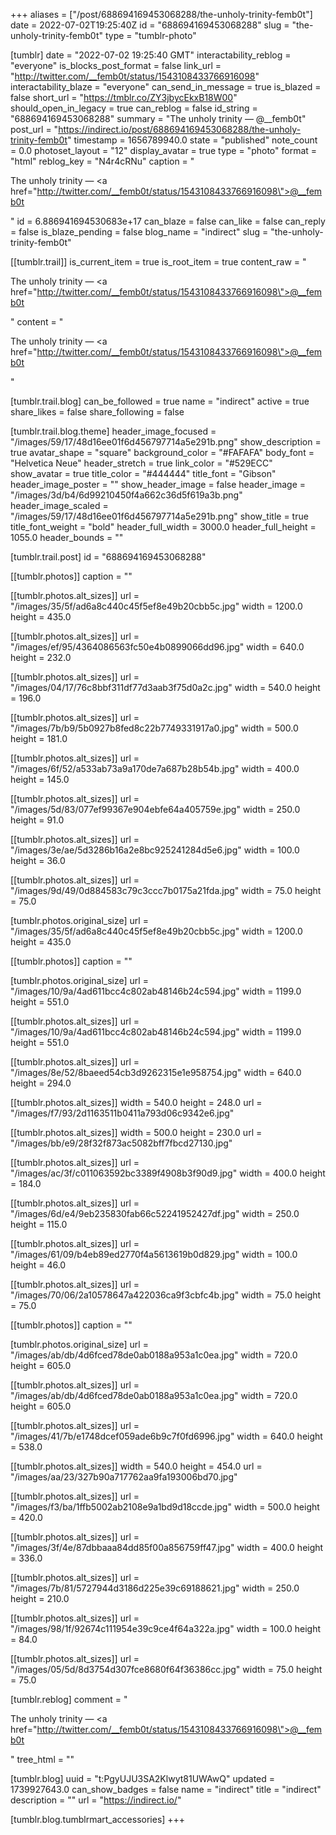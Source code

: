 +++
aliases = ["/post/688694169453068288/the-unholy-trinity-femb0t"]
date = 2022-07-02T19:25:40Z
id = "688694169453068288"
slug = "the-unholy-trinity-femb0t"
type = "tumblr-photo"

[tumblr]
date = "2022-07-02 19:25:40 GMT"
interactability_reblog = "everyone"
is_blocks_post_format = false
link_url = "http://twitter.com/__femb0t/status/1543108433766916098"
interactability_blaze = "everyone"
can_send_in_message = true
is_blazed = false
short_url = "https://tmblr.co/ZY3jbycEkxB18W00"
should_open_in_legacy = true
can_reblog = false
id_string = "688694169453068288"
summary = "The unholy trinity — @__femb0t"
post_url = "https://indirect.io/post/688694169453068288/the-unholy-trinity-femb0t"
timestamp = 1656789940.0
state = "published"
note_count = 0.0
photoset_layout = "12"
display_avatar = true
type = "photo"
format = "html"
reblog_key = "N4r4cRNu"
caption = "<p>The unholy trinity — <a href=\"http://twitter.com/__femb0t/status/1543108433766916098\">@__femb0t</a></p>"
id = 6.886941694530683e+17
can_blaze = false
can_like = false
can_reply = false
is_blaze_pending = false
blog_name = "indirect"
slug = "the-unholy-trinity-femb0t"

[[tumblr.trail]]
is_current_item = true
is_root_item = true
content_raw = "<p>The unholy trinity — <a href=\"http://twitter.com/__femb0t/status/1543108433766916098\">@__femb0t</a></p>"
content = "<p>The unholy trinity &mdash; <a href=\"http://twitter.com/__femb0t/status/1543108433766916098\">@__femb0t</a></p>"

[tumblr.trail.blog]
can_be_followed = true
name = "indirect"
active = true
share_likes = false
share_following = false

[tumblr.trail.blog.theme]
header_image_focused = "/images/59/17/48d16ee01f6d456797714a5e291b.png"
show_description = true
avatar_shape = "square"
background_color = "#FAFAFA"
body_font = "Helvetica Neue"
header_stretch = true
link_color = "#529ECC"
show_avatar = true
title_color = "#444444"
title_font = "Gibson"
header_image_poster = ""
show_header_image = false
header_image = "/images/3d/b4/6d99210450f4a662c36d5f619a3b.png"
header_image_scaled = "/images/59/17/48d16ee01f6d456797714a5e291b.png"
show_title = true
title_font_weight = "bold"
header_full_width = 3000.0
header_full_height = 1055.0
header_bounds = ""

[tumblr.trail.post]
id = "688694169453068288"

[[tumblr.photos]]
caption = ""

[[tumblr.photos.alt_sizes]]
url = "/images/35/5f/ad6a8c440c45f5ef8e49b20cbb5c.jpg"
width = 1200.0
height = 435.0

[[tumblr.photos.alt_sizes]]
url = "/images/ef/95/4364086563fc50e4b0899066dd96.jpg"
width = 640.0
height = 232.0

[[tumblr.photos.alt_sizes]]
url = "/images/04/17/76c8bbf311df77d3aab3f75d0a2c.jpg"
width = 540.0
height = 196.0

[[tumblr.photos.alt_sizes]]
url = "/images/7b/b9/5b0927b8fed8c22b7749331917a0.jpg"
width = 500.0
height = 181.0

[[tumblr.photos.alt_sizes]]
url = "/images/6f/52/a533ab73a9a170de7a687b28b54b.jpg"
width = 400.0
height = 145.0

[[tumblr.photos.alt_sizes]]
url = "/images/5d/83/077ef99367e904ebfe64a405759e.jpg"
width = 250.0
height = 91.0

[[tumblr.photos.alt_sizes]]
url = "/images/3e/ae/5d3286b16a2e8bc925241284d5e6.jpg"
width = 100.0
height = 36.0

[[tumblr.photos.alt_sizes]]
url = "/images/9d/49/0d884583c79c3ccc7b0175a21fda.jpg"
width = 75.0
height = 75.0

[tumblr.photos.original_size]
url = "/images/35/5f/ad6a8c440c45f5ef8e49b20cbb5c.jpg"
width = 1200.0
height = 435.0

[[tumblr.photos]]
caption = ""

[tumblr.photos.original_size]
url = "/images/10/9a/4ad611bcc4c802ab48146b24c594.jpg"
width = 1199.0
height = 551.0

[[tumblr.photos.alt_sizes]]
url = "/images/10/9a/4ad611bcc4c802ab48146b24c594.jpg"
width = 1199.0
height = 551.0

[[tumblr.photos.alt_sizes]]
url = "/images/8e/52/8baeed54cb3d9262315e1e958754.jpg"
width = 640.0
height = 294.0

[[tumblr.photos.alt_sizes]]
width = 540.0
height = 248.0
url = "/images/f7/93/2d1163511b0411a793d06c9342e6.jpg"

[[tumblr.photos.alt_sizes]]
width = 500.0
height = 230.0
url = "/images/bb/e9/28f32f873ac5082bff7fbcd27130.jpg"

[[tumblr.photos.alt_sizes]]
url = "/images/ac/3f/c011063592bc3389f4908b3f90d9.jpg"
width = 400.0
height = 184.0

[[tumblr.photos.alt_sizes]]
url = "/images/6d/e4/9eb235830fab66c52241952427df.jpg"
width = 250.0
height = 115.0

[[tumblr.photos.alt_sizes]]
url = "/images/61/09/b4eb89ed2770f4a5613619b0d829.jpg"
width = 100.0
height = 46.0

[[tumblr.photos.alt_sizes]]
url = "/images/70/06/2a10578647a422036ca9f3cbfc4b.jpg"
width = 75.0
height = 75.0

[[tumblr.photos]]
caption = ""

[tumblr.photos.original_size]
url = "/images/ab/db/4d6fced78de0ab0188a953a1c0ea.jpg"
width = 720.0
height = 605.0

[[tumblr.photos.alt_sizes]]
url = "/images/ab/db/4d6fced78de0ab0188a953a1c0ea.jpg"
width = 720.0
height = 605.0

[[tumblr.photos.alt_sizes]]
url = "/images/41/7b/e1748dcef059ade6b9c7f0fd6996.jpg"
width = 640.0
height = 538.0

[[tumblr.photos.alt_sizes]]
width = 540.0
height = 454.0
url = "/images/aa/23/327b90a717762aa9fa193006bd70.jpg"

[[tumblr.photos.alt_sizes]]
url = "/images/f3/ba/1ffb5002ab2108e9a1bd9d18ccde.jpg"
width = 500.0
height = 420.0

[[tumblr.photos.alt_sizes]]
url = "/images/3f/4e/87dbbaaa84dd85f00a856759ff47.jpg"
width = 400.0
height = 336.0

[[tumblr.photos.alt_sizes]]
url = "/images/7b/81/5727944d3186d225e39c69188621.jpg"
width = 250.0
height = 210.0

[[tumblr.photos.alt_sizes]]
url = "/images/98/1f/92674c111954e39c9ce4f64a322a.jpg"
width = 100.0
height = 84.0

[[tumblr.photos.alt_sizes]]
url = "/images/05/5d/8d3754d307fce8680f64f36386cc.jpg"
width = 75.0
height = 75.0

[tumblr.reblog]
comment = "<p>The unholy trinity — <a href=\"http://twitter.com/__femb0t/status/1543108433766916098\">@__femb0t</a></p>"
tree_html = ""

[tumblr.blog]
uuid = "t:PgyUJU3SA2Klwyt81UWAwQ"
updated = 1739927643.0
can_show_badges = false
name = "indirect"
title = "indirect"
description = ""
url = "https://indirect.io/"

[tumblr.blog.tumblrmart_accessories]
+++
